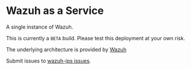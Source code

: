 # Wazuh as a Service

A single instance of Wazuh.

This is currently a ``BETA`` build. Please test this deployment at your own risk.

The underlying architecture is provided by [Wazuh](https://documentation.wazuh.com/current/docker/wazuh-container.html)

Submit issues to [wazuh-jps issues](https://github.com/data-sciences-corporation/wazuh-jps/issues).
